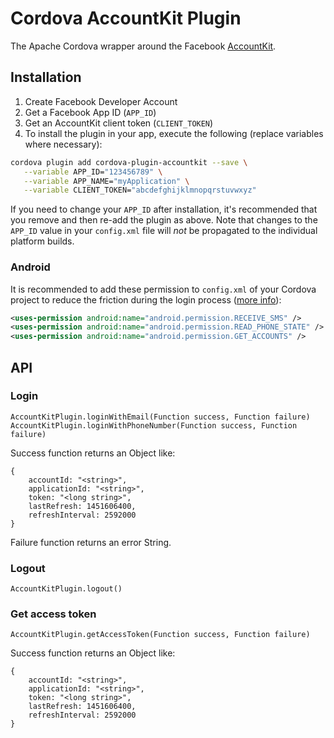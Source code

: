 Cordova AccountKit Plugin
======
The Apache Cordova wrapper around the Facebook [AccountKit](https://www.accountkit.com/).

## Installation

1. Create Facebook Developer Account
2. Get a Facebook App ID  (`APP_ID`)
3. Get an AccountKit client token (`CLIENT_TOKEN`)
4. To install the plugin in your app, execute the following (replace variables where necessary):

```bash
cordova plugin add cordova-plugin-accountkit --save \
   --variable APP_ID="123456789" \
   --variable APP_NAME="myApplication" \
   --variable CLIENT_TOKEN="abcdefghijklmnopqrstuvwxyz"
```

If you need to change your `APP_ID` after installation, it's recommended that you remove and then re-add the plugin as above. Note that changes to the `APP_ID` value in your `config.xml` file will *not* be propagated to the individual platform builds.

### Android

It is recommended to add these permission to `config.xml` of your Cordova project to reduce the friction during the login process ([more info](https://developers.facebook.com/docs/accountkit/android/configuration)):
```xml
<uses-permission android:name="android.permission.RECEIVE_SMS" />
<uses-permission android:name="android.permission.READ_PHONE_STATE" />
<uses-permission android:name="android.permission.GET_ACCOUNTS" />
```

## API

### Login

`AccountKitPlugin.loginWithEmail(Function success, Function failure)`
`AccountKitPlugin.loginWithPhoneNumber(Function success, Function failure)`

Success function returns an Object like:

	{
		accountId: "<string>",
		applicationId: "<string>",
		token: "<long string>",
		lastRefresh: 1451606400,
		refreshInterval: 2592000
	}

Failure function returns an error String.

### Logout

`AccountKitPlugin.logout()`

### Get access token

`AccountKitPlugin.getAccessToken(Function success, Function failure)`

Success function returns an Object like:

	{
		accountId: "<string>",
		applicationId: "<string>",
		token: "<long string>",
		lastRefresh: 1451606400,
		refreshInterval: 2592000
	}
